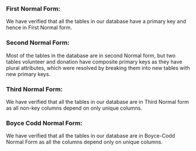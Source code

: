 ### First Normal Form:
We have verified that all the tables in our database have a primary key and hence in First Normal form.

### Second Normal Form:
Most of the tables in the database are in second Normal form, but two tables volunteer and donation have composite primary keys as they have plural attributes, which were
resolved by breaking them into new tables with new primary keys.

### Third Normal Form:
We have verified that all the tables in our database are in Third Normal form as all non-key columns depend on only unique columns.

### Boyce Codd Normal Form:
We have verified that all the tables in our database are in Boyce-Codd Normal Form as all the columns depend only on unique columns.
